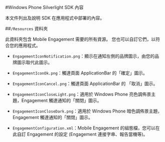 <properties 
    pageTitle="Windows Phone Silverlight SDK 內容" 
    description="了解適用於 Azure Mobile Engagement 的 Windows Phone Silverlight SDK 的內容"                     
    services="mobile-engagement" 
    documentationCenter="mobile" 
    authors="piyushjo" 
    manager="dwrede"
    editor="" />

<tags 
    ms.service="mobile-engagement" 
    ms.workload="mobile" 
    ms.tgt_pltfrm="mobile-windows-phone"
    ms.devlang="na"
    ms.topic="article"
    ms.date="08/10/2015" 
    ms.author="piyushjo" />
    
#Windows Phone Silverlight SDK 內容

本文件列出及說明 SDK 在應用程式中部署的內容。

##`/Resources` 資料夾 

此資料夾包含 Mobile Engagement 需要的所有資源。 您也可以自訂它們，以符合您的應用程式。

- `EngagementIconNotification.png`：顯示在通知左側的品牌圖示，由您的品牌圖示取代此圖示。

- `EngagementIconOk.png`：觸達頁面 ApplicationBar 的「確定」圖示。
 
- `EngagementIconCancel.png`：觸達頁面 ApplicationBar 的 「取消」圖示。
 
- `EngagementIconCloseLight.png`：適用於 Windows Phone 亮色調佈景主題，Engagement 觸達通知的「關閉」圖示。
 
- `EngagementIconCloseDark.png`：適用於 Windows Phone 暗色調佈景主題，Engagement 觸達通知的「關閉」圖示。

- `EngagementConfiguration.xml`：Mobile Engagement 的組態檔，您可以在此自訂 Engagement 的設定 (Engagement 連接字串、報告當機等)。
 

